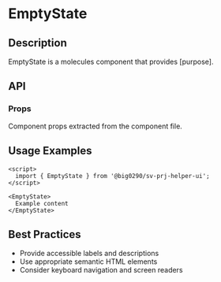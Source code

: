 # EmptyState

## Description

EmptyState is a molecules component that provides [purpose].

## API

### Props

Component props extracted from the component file.

## Usage Examples

```svelte
<script>
  import { EmptyState } from '@big0290/sv-prj-helper-ui';
</script>

<EmptyState>
  Example content
</EmptyState>
```

## Best Practices

- Provide accessible labels and descriptions
- Use appropriate semantic HTML elements
- Consider keyboard navigation and screen readers
